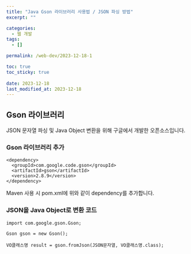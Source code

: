 ```yaml
---
title: "Java Gson 라이브러리 사용법 / JSON 파싱 방법"
excerpt: ""

categories:
  - 웹 개발
tags:
  - []

permalink: /web-dev/2023-12-18-1

toc: true
toc_sticky: true
 
date: 2023-12-18
last_modified_at: 2023-12-18
---
```


## Gson 라이브러리

JSON 문자열 파싱 및 Java Object 변환을 위해 구글에서 개발한 오픈소스입니다.

### Gson 라이브러리 추가
```
<dependency>
  <groupId>com.google.code.gson</groupId>
  <artifactId>gson</artifactId>
  <version>2.8.9</version>
</dependency>
```
Maven 사용 시 pom.xml에 위와 같이 dependency를 추가합니다.

### JSON을 Java Object로 변환 코드
```
import com.google.gson.Gson;

Gson gson = new Gson();

VO클래스명 result = gson.fromJson(JSON문자열, VO클래스명.class);

```
